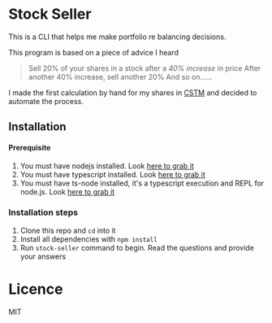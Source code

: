 # Stock Seller

This is a CLI that helps me make portfolio re balancing decisions.

This program is based on a piece of advice I heard

> Sell 20% of your shares in a stock after a _40% increase_ in price
> After another 40% increase, sell another 20%
> And so on......

I made the first calculation by hand for my shares in [CSTM](https://finance.yahoo.com/quote/CSTM?p=CSTM&.tsrc=fin-srch) and decided to automate the process.

## Installation

#### Prerequisite

1. You must have nodejs installed. Look [here to grab it](https://nodejs.org/en/)
2. You must have typescript installed. Look [here to grab it](https://www.typescriptlang.org/download)
3. You must have ts-node installed, it's a typescript execution and REPL for node.js. Look [here to grab it](https://github.com/TypeStrong/ts-node)

### Installation steps

1. Clone this repo and `cd` into it
2. Install all dependencies with `npm install`
3. Run `stock-seller` command to begin. Read the questions and provide your answers

# Licence
MIT
